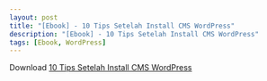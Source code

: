 ```yaml
---
layout: post
title: "[Ebook] - 10 Tips Setelah Install CMS WordPress"
description: "[Ebook] - 10 Tips Setelah Install CMS WordPress"
tags: [Ebook, WordPress]
---
```


Download [10 Tips Setelah Install CMS WordPress](https://github.com/nurulimamnotes/e-book/archive/master.zip)